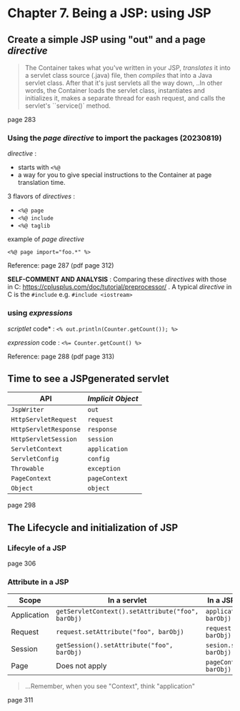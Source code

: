 # Chapter 7. Being a JSP: using JSP
## Create a simple JSP using "out" and a page *directive*
> The Container takes what you've written in your JSP, *translates* it into a servlet class source (.java) file, then *compiles* that into a Java servlet class. After that it's just servlets all the way down, ..In other words, the Container loads the servlet class, instantiates and initializes it, makes a separate thread for eash request, and calls the servlet's ``service()` method. 

page 283

### Using the *page directive* to import the packages (20230819)

*directive* : 
 * starts with `<%@ ` 
 * a way for you to give special instructions to the Container at page translation time. 

3 flavors of *directives* :
 * `<%@ page`
 * `<%@ include`
 * `<%@ taglib`

example of *page directive*

`<%@ page import="foo.*" %>`

Reference: page 287 (pdf page 312)

**SELF-COMMENT AND ANALYSIS** : Comparing these *directives* with those in C: https://cplusplus.com/doc/tutorial/preprocessor/ . A typical *directive* in C is the `#include` e.g. `#include <iostream>`

### using *expressions*
*scriptlet* code* : `<% out.println(Counter.getCount()); %>`

*expression* code : `<%= Counter.getCount() %>`

Reference: page 288 (pdf page 313)



## Time to see a JSPgenerated servlet
API			| *Implicit Object*
------------------------|------------------------
`JspWriter`		| `out`
`HttpServletRequest`	| `request`
`HttpServletResponse`	| `response`
`HttpServletSession`	| `session`
`ServletContext`	| `application`
`ServletConfig`		| `config`
`Throwable`		| `exception`
`PageContext`		| `pageContext`
`Object`		| `object`


page 298
## The Lifecycle and initialization of JSP
### Lifecyle of a JSP
page 306
### Attribute in a JSP
Scope		| In a servlet						| In a JSP (using *implicit objects*)
----------------|-------------------------------------------------------|------------------------------------------
Application	| `getServletContext().setAttribute("foo", barObj)`	| `application.setAttribute("foo", barObj)`
Request		| `request.setAttribute("foo", barObj)`			| `request.setAttribute("foo", barObj)`
Session		| `getSession().setAttribute("foo", barObj)`		| `sesion.setAttribute("foo", barObj)`
Page		| Does not apply					| `pageContext.setAttribute("foo", barObj)`

> ...Remember, when you see "Context", think "application"

page 311
